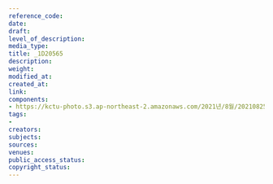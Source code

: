 ```yaml
---
reference_code: 
date: 
draft: 
level_of_description: 
media_type: 
title: _1D20565
description: 
weight: 
modified_at: 
created_at: 
link: 
components:
- https://kctu-photo.s3.ap-northeast-2.amazonaws.com/2021년/8월/20210825_하반기+총파업+대장정_대구/_1D20565.jpg
tags:
- 
creators: 
subjects: 
sources: 
venues: 
public_access_status: 
copyright_status: 
---
```

